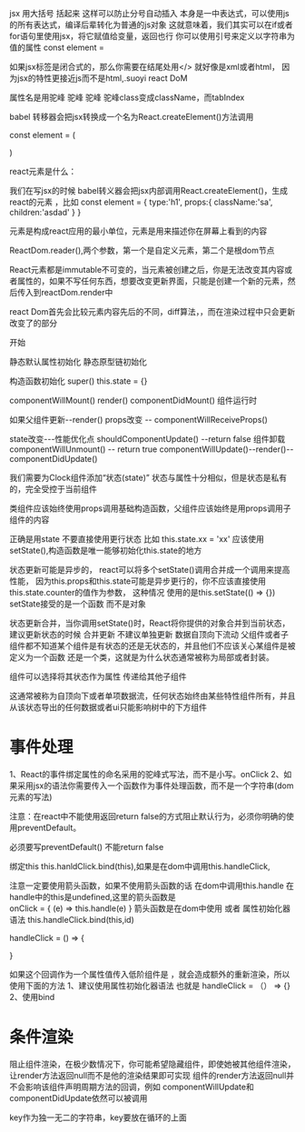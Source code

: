 jsx
用大括号 括起来 这样可以防止分号自动插入
本身是一中表达式，可以使用js的所有表达式，编译后辈转化为普通的js对象
这就意味着，我们其实可以在if或者for语句里使用jsx，将它赋值给变量，返回也行
你可以使用引号来定义以字符串为值的属性
const element = <div tableIndex='0'></div>
如果jsx标签是闭合式的，那么你需要在结尾处用</> 就好像是xml或者html，
因为jsx的特性更接近js而不是html,.suoyi react DoM

属性名是用驼峰 驼峰 驼峰  驼峰class变成className，而tabIndex 

babel 转移器会把jsx转换成一个名为React.createElement()方法调用


const element = (

)

react元素是什么：

我们在写jsx的时候 babel转义器会把jsx内部调用React.createElement()，生成react的元素 ，比如 const element = {
  type:'h1',
  props:{
    className:'sa',
    children:'asdad'
  }
}

元素是构成react应用的最小单位，元素是用来描述你在屏幕上看到的内容

ReactDom.reader(),两个参数，第一个是自定义元素，第二个是根dom节点

React元素都是immutable不可变的，当元素被创建之后，你是无法改变其内容或者属性的，如果不写任何东西，想要改变更新界面，只能是创建一个新的元素，然后传入到reactDom.render中


react Dom首先会比较元素内容先后的不同，diff算法，，而在渲染过程中只会更新改变了的部分


<!-- state声明周期图 -->

开始

静态默认属性初始化
静态原型链初始化

构造函数初始化
super() this.state = {}

componentWillMount()
render()
componentDidMount()
组件运行时

如果父组件更新--render()  props改变 -- componentWillReceiveProps() 

state改变---性能优化点 shouldComponentUpdate() --return false 组件卸载 componentWillUnmount()
                                             -- return true componentWillUpdate()--render()--componentDidUpdate()


我们需要为Clock组件添加“状态(state)”
状态与属性十分相似，但是状态是私有的，完全受控于当前组件


类组件应该始终使用props调用基础构造函数，父组件应该始终是用props调用子组件的内容


正确是用state
不要直接使用更行状态  比如 this.state.xx = 'xx' 应该使用setState(),构造函数是唯一能够初始化this.state的地方


状态更新可能是异步的，
react可以将多个setState()调用合并成一个调用来提高性能，
因为this.props和this.state可能是异步更行的，你不应该直接使用 this.state.counter的值作为参数，
这种情况 使用的是this.setState(() => {}) setState接受的是一个函数  而不是对象


状态更新合并，当你调用setState()时，React将你提供的对象合并到当前状态，建议更新状态的时候   合并更新  不建议单独更新
数据自顶向下流动
父组件或者子组件都不知道某个组件是有状态的还是无状态的，并且他们不应该关心某组件是被定义为一个函数 还是一个类，这就是为什么状态通常被称为局部或者封装。

组件可以选择将其状态作为属性 传递给其他子组件


这通常被称为自顶向下或者单项数据流，任何状态始终由某些特性组件所有，并且从该状态导出的任何数据或者ui只能影响树中的下方组件


# 事件处理

1、React的事件绑定属性的命名采用的驼峰式写法，而不是小写。onClick
2、如果采用jsx的语法你需要传入一个函数作为事件处理函数，而不是一个字符串(dom元素的写法)


注意：在react中不能使用返回return false的方式阻止默认行为，必须你明确的使用preventDefault。


必须要写preventDefault()  不能return false

绑定this this.hanldClick.bind(this),如果是在dom中调用this.handleClick,

注意一定要使用箭头函数，如果不使用箭头函数的话 在dom中调用this.handle  在handle中的this是undefined,这里的箭头函数是  
onClick = { (e) => this.handle(e) } 箭头函数是在dom中使用
或者 属性初始化器语法
this.handleClick.bind(this,id)

handleClick = () => {

}


如果这个回调作为一个属性值传入低阶组件是 ，就会造成额外的重新渲染，所以使用下面的方法
1、建议使用属性初始化器语法 也就是 handleClick = （） => {} 
2、使用bind 



# 条件渲染

阻止组件渲染，在极少数情况下，你可能希望隐藏组件，即使她被其他组件渲染，让render方法返回null而不是他的渲染结果即可实现
组件的render方法返回null并不会影响该组件声明周期方法的回调，例如 componentWillUpdate和componentDidUpdate依然可以被调用


key作为独一无二的字符串，key要放在循环的上面